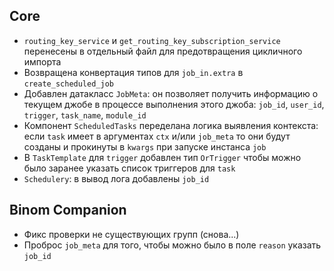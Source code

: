 ## Core

- `routing_key_service` и `get_routing_key_subscription_service` перенесены в отдельный файл для предотвращения цикличного импорта
- Возвращена конвертация типов для `job_in.extra` в `create_scheduled_job`
- Добавлен датакласс `JobMeta`: он позволяет получить информацию о текущем джобе в процессе выполнения этого джоба:
`job_id`, `user_id`, `trigger`, `task_name`, `module_id`
- Компонент `ScheduledTasks` переделана логика выявления контекста:
если `task` имеет в аргументах `ctx` и/или `job_meta` то они будут созданы и прокинуты в `kwargs` при запуске инстанса `job`
- В `TaskTemplate` для `trigger` добавлен тип `OrTrigger` чтобы можно было заранее указать список триггеров для `task`
- `Schedulery`: в вывод лога добавлены `job_id`

## Binom Companion

- Фикс проверки не существующих групп (снова...)
- Проброс `job_meta` для того, чтобы можно было в поле `reason` указать `job_id`
